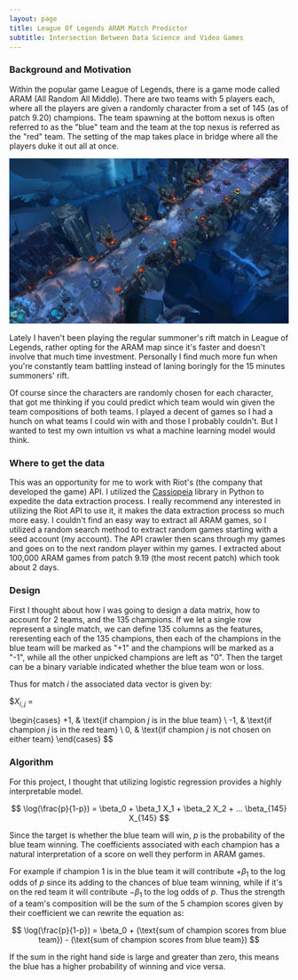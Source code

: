 ```yaml
---
layout: page
title: League Of Legends ARAM Match Predictor
subtitle: Intersection Between Data Science and Video Games 
---
```



### Background and Motivation

Within the popular game League of Legends, there is a game mode called ARAM (All Random All Middle). There are two teams with 5 players each, where all the players are given a randomly character from a set of 145 (as of patch 9.20) champions.  The team spawning at the bottom nexus is often referred to as the "blue" team and the team at the top nexus is referred as the "red" team.  The setting of the map takes place in bridge where all the players duke it out all at once. 

![GitHub Logo](/img/aram.jpg)


Lately I haven't been playing the regular summoner's rift match in League of Legends, rather opting for the ARAM map since it's faster and doesn't involve that much time investment.  Personally I find much more fun when you're constantly team battling instead of laning boringly for the 15 minutes summoners' rift. 

Of course since the characters are randomly chosen for each character, that got me thinking if you could predict which team would win given the team compositions of both teams.  I played a decent of games so I had a hunch on what teams I could win with and those I probably couldn't. But I wanted to test my own intuition vs what a machine learning model would think. 

### Where to get the data

This was an opportunity for me to work with Riot's (the company that developed the game) API. I utilized the 
[Cassiopeia](https://github.com/meraki-analytics/cassiopeia) library in Python to expedite the data extraction process. I really recommend any interested in utilizing the Riot API to use it, it makes the data extraction process so much more easy.  I couldn't find an easy way to extract all ARAM games, so I utilized a random search method to extract random games starting with a seed account (my account).  The API crawler then scans through my games and goes on to the next random player within my games.  I extracted about 100,000 ARAM games from patch 9.19 (the most recent patch) which took about 2 days.

### Design

First I thought about how I was going to design a data matrix, how to account for 2 teams, and the 135 champions.  If we let a single row represent a single match, we can define 135 columns as the features, reresenting each of the 135 champions, then each of the champions in the blue team will be marked as "+1" and the champions will be marked as a "-1", while all the other unpicked champions are left as "0".  Then the target can be a binary variable indicated whether the blue team won or loss. 

Thus for match $i$ the associated data vector is given by: 

$$X_{i,j}$ =

\begin{cases}
+1,  & \text{if champion $j$ is in the blue team} \\
-1,  & \text{if champion $j$ is in the red team} \\ 
0,   & \text{if champion $j$ is not chosen on either team}
\end{cases}
$$

### Algorithm

For this project, I thought that utilizing logistic regression provides a highly interpretable model.

$$ \log(\frac{p}{1-p}) = \beta_0 + \beta_1 X_1 + \beta_2 X_2 + ... \beta_{145} X_{145} $$

Since the target is whether the blue team will win, $p$ is the probability of the blue team winning.  The coefficients associated with each champion has a natural interpretation of a score on well they perform in ARAM games.

For example if champion 1 is in the blue team it will contribute $+\beta_1$ to the log odds of $p$ since its adding to the chances of blue team winning, while if it's on the red team it will contribute $-\beta_1$ to the log odds of $p$. Thus the strength of a team's composition will be the sum of the 5 champion scores given by their coefficient we can rewrite the equation as:

$$ \log(\frac{p}{1-p}) = \beta_0 + (\text{sum of champion scores from blue team}) - (\text{sum of champion scores from blue team})  $$

If the sum in the right hand side is large and greater than zero, this means the blue has a higher probability of winning and vice versa.


